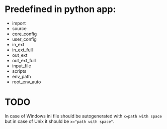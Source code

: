 # Predefined in python app:

* import
* source
* core_config
* user_config
* in_ext
* in_ext_full
* out_ext
* out_ext_full
* input_file
* scripts
* env_path
* root_env_auto

# TODO

In case of Windows ini file should be autogenerated with `x=path with space` but in case of Unix it should be `x="path with space"`.
